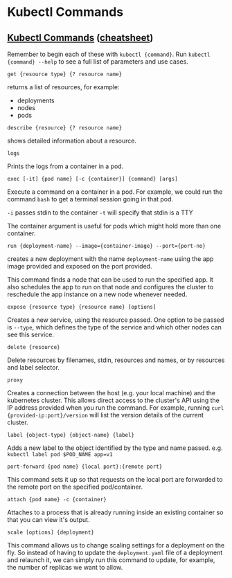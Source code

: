 # Kubectl Commands

## [Kubectl Commands](https://kubernetes.io/docs/reference/generated/kubectl/kubectl-commands) \([cheatsheet](https://kubernetes.io/docs/reference/kubectl/cheatsheet/)\)

Remember to begin each of these with `kubectl {command}`. Run `kubectl {command} --help` to see a full list of parameters and use cases.

```text
get {resource type} {? resource name}
```

returns a list of resources, for example:

* deployments
* nodes
* pods

```text
describe {resource} {? resource name}
```

shows detailed information about a resource.

```text
logs
```

Prints the logs from a container in a pod.

```text
exec [-it] {pod name} [-c {container}] {command} [args]
```

Execute a command on a container in a pod. For example, we could run the command `bash` to get a terminal session going in that pod.

`-i` passes stdin to the container `-t` will specify that stdin is a TTY

The container argument is useful for pods which might hold more than one container.

```text
run {deployment-name} --image={container-image} --port={port-no}
```

creates a new deployment with the name `deployment-name` using the app image provided and exposed on the port provided.

This command finds a node that can be used to run the specified app. It also schedules the app to run on that node and configures the cluster to reschedule the app instance on a new node whenever needed.

```text
expose {resource type} {resource name} [options]
```

Creates a new service, using the resource passed. One option to be passed is `--type`, which defines the type of the service and which other nodes can see this service.

```text
delete {resource}
```

Delete resources by filenames, stdin, resources and names, or by resources and label selector.

```text
proxy
```

Creates a connection between the host \(e.g. your local machine\) and the kubernetes cluster. This allows direct access to the cluster's API using the IP address provided when you run the command. For example, running `curl {provided-ip:port}/version` will list the version details of the current cluster.

```text
label {object-type} {object-name} {label}
```

Adds a new label to the object identified by the type and name passed. e.g. `kubectl label pod $POD_NAME app=v1`

```text
port-forward {pod name} {local port}:{remote port}
```

This command sets it up so that requests on the local port are forwarded to the remote port on the specified pod/container.

```text
attach {pod name} -c {container}
```

Attaches to a process that is already running inside an existing container so that you can view it's output.

```text
scale [options] {deployment}
```

This command allows us to change scaling settings for a deployment on the fly. So instead of having to update the `deployment.yaml` file of a deployment and relaunch it, we can simply run this command to update, for example, the number of replicas we want to allow.

